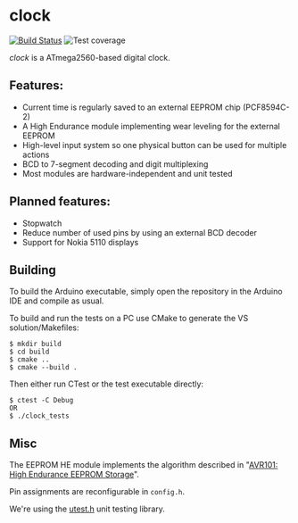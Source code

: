 # clock

[![Build Status](https://ci.easimer.net/job/clock/badge/icon)](https://ci.easimer.net/job/clock/) ![Test coverage](https://img.shields.io/jenkins/coverage/cobertura.svg?jobUrl=https%3A%2F%2Fci.easimer.net%2Fjob%2Fclock)

*clock* is a ATmega2560-based digital clock.

## Features:
- Current time is regularly saved to an external EEPROM chip (PCF8594C-2)
- A High Endurance module implementing wear leveling for the external EEPROM
- High-level input system so one physical button can be used for multiple actions
- BCD to 7-segment decoding and digit multiplexing
- Most modules are hardware-independent and unit tested

## Planned features:
- Stopwatch
- Reduce number of used pins by using an external BCD decoder
- Support for Nokia 5110 displays

## Building
To build the Arduino executable, simply open the repository in the Arduino IDE and compile as usual.

To build and run the tests on a PC use CMake to generate the VS solution/Makefiles:
```
$ mkdir build
$ cd build
$ cmake ..
$ cmake --build .
```
Then either run CTest or the test executable directly:
```
$ ctest -C Debug
OR
$ ./clock_tests
```

## Misc

The EEPROM HE module implements the algorithm described in "[AVR101: High Endurance EEPROM Storage](http://ww1.microchip.com/downloads/en/appnotes/doc2526.pdf)".

Pin assignments are reconfigurable in `config.h`.

We're using the [utest.h](https://github.com/sheredom/utest.h) unit testing library.